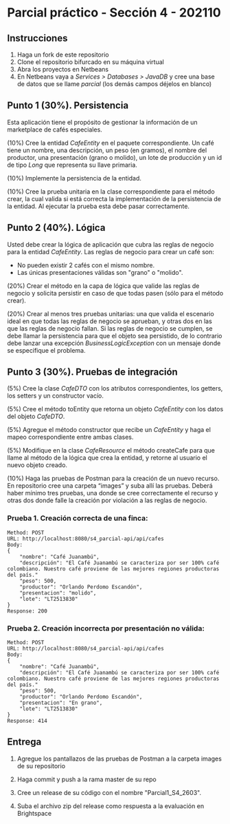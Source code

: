 # Parcial práctico - Sección 4 - 202110

## Instrucciones

1. Haga un fork de este repositorio
2. Clone el repositorio bifurcado en su máquina virtual
3. Abra los proyectos en Netbeans
4. En Netbeans vaya a _Services > Databases > JavaDB_ y cree una base de datos que se llame _parcial_ (los demás campos déjelos en blanco)

## Punto 1 (30%). Persistencia

Esta aplicación tiene el propósito de gestionar la información de un marketplace de cafés especiales.

(10%) Cree la entidad _CafeEntity_ en el paquete correspondiente. Un café tiene un nombre, una descripción, un peso (en gramos), el nombre del productor, una presentación (grano o molido), un lote de producción y un id de tipo _Long_ que representa su llave primaria.
 
(10%) Implemente la persistencia de la entidad.
 
(10%) Cree la prueba unitaria en la clase correspondiente para el método crear, la cual valida si está correcta la implementación de la persistencia de la entidad. Al ejecutar la prueba esta debe pasar correctamente.

## Punto 2 (40%). Lógica

Usted debe crear la lógica de aplicación que cubra las reglas de negocio para la entidad _CafeEntity_. Las reglas de negocio para crear un café son:

* No pueden existir 2 cafés con el mismo nombre.
* Las únicas presentaciones válidas son "grano" o "molido".

(20%) Crear el método en la capa de lógica que valide las reglas de negocio y solicita persistir en caso de que todas pasen (sólo para el método crear).

(20%) Crear al menos tres pruebas unitarias: una que valida el escenario ideal en que todas las reglas de negocio se aprueban, y otras dos en las que las reglas de negocio fallan. Si las reglas de negocio se cumplen, se debe llamar la persistencia para que el objeto sea persistido, de lo contrario debe lanzar una excepción _BusinessLogicException_ con un mensaje donde se especifique el problema.

## Punto 3 (30%). Pruebas de integración

(5%) Cree la clase _CafeDTO_ con los atributos correspondientes, los getters, los setters y un constructor vacío.
 
(5%) Cree el método toEntity que retorna un objeto _CafeEntity_ con los datos del objeto _CafeDTO_.
 
(5%) Agregue el método constructor que recibe un _CafeEntity_ y haga el mapeo correspondiente entre ambas clases.
 
(5%) Modifique en la clase _CafeResource_ el método createCafe para que llame al método de la lógica que crea la entidad, y retorne al usuario el nuevo objeto creado.

(10%) Haga las pruebas de Postman para la creación de un nuevo recurso. En repositorio cree una carpeta “images” y suba allí las pruebas. Deberá haber mínimo tres pruebas, una donde se cree correctamente el recurso y otras dos donde falle la creación por violación a las reglas de negocio. 

### Prueba 1. Creación correcta de una finca:

```
Method: POST
URL: http://localhost:8080/s4_parcial-api/api/cafes
Body:
{
    "nombre": "Café Juanambú",
    "descripción": "El Café Juanambú se caracteriza por ser 100% café colombiano. Nuestro café proviene de las mejores regiones productoras del país."
    "peso": 500,
    "productor": "Orlando Perdomo Escandón",
    "presentacion": "molido",
    "lote": "LT2513830"
}
Response: 200
```

### Prueba 2. Creación incorrecta por presentación no válida:

```
Method: POST
URL: http://localhost:8080/s4_parcial-api/api/cafes
Body:
{
    "nombre": "Café Juanambú",
    "descripción": "El Café Juanambú se caracteriza por ser 100% café colombiano. Nuestro café proviene de las mejores regiones productoras del país."
    "peso": 500,
    "productor": "Orlando Perdomo Escandón",
    "presentacion": "En grano",
    "lote": "LT2513830"
}
Response: 414
```

## Entrega

1. Agregue los pantallazos de las pruebas de Postman a la carpeta images de su repositorio

2. Haga commit y push a la rama master de su repo

3. Cree un release de su código con el nombre "Parcial1_S4_2603". 

4. Suba el archivo zip del release como respuesta a la evaluación en Brightspace
